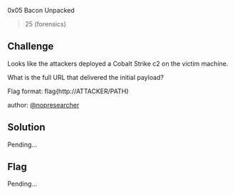 0x05 Bacon Unpacked
> 25 (forensics)

## Challenge

Looks like the attackers deployed a Cobalt Strike c2 on the victim machine.

What is the full URL that delivered the initial payload?

Flag format: flag{http://ATTACKER/PATH}

author: [@nopresearcher](https://twitter.com/nopresearcher)

## Solution

Pending...

## Flag

Pending...
